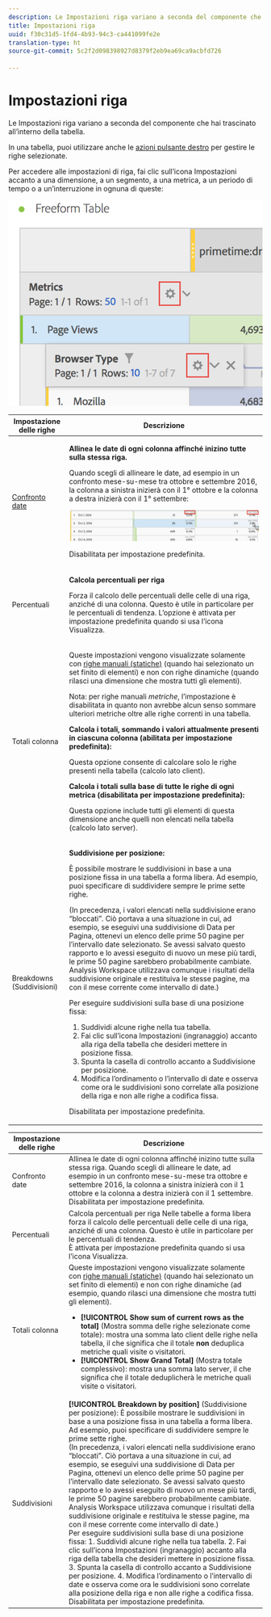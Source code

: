 ```yaml
---
description: Le Impostazioni riga variano a seconda del componente che hai trascinato all’interno della tabella.
title: Impostazioni riga
uuid: f30c31d5-1fd4-4b93-94c3-ca441099fe2e
translation-type: ht
source-git-commit: 5c2f2d098398927d8379f2eb9ea69ca9acbfd726

---
```



# Impostazioni riga

Le Impostazioni riga variano a seconda del componente che hai trascinato all’interno della tabella.

In una tabella, puoi utilizzare anche le [azioni pulsante destro](/help/analyze/analysis-workspace/visualizations/freeform-table.md) per gestire le righe selezionate.

Per accedere alle impostazioni di riga, fai clic sull’icona Impostazioni accanto a una dimensione, a un segmento, a una metrica, a un periodo di tempo o a un’interruzione in ognuna di queste:

![](assets/row-settings.png)

<table id="table_7ACE6413DB1F40349ED2860020F92E55"> 
 <thead> 
  <tr> 
   <th colname="col1" class="entry"> Impostazione delle righe </th> 
   <th colname="col2" class="entry"> Descrizione </th> 
  </tr>
 </thead>
 <tbody> 
  <tr> 
   <td colname="col1"> <p><a href="/help/analyze/analysis-workspace/components/calendar-date-ranges/time-comparison.md"  > Confronto date</a> </p> </td> 
   <td colname="col2"> <p><b>Allinea le date di ogni colonna affinché inizino tutte sulla stessa riga. </b> </p> <p>Quando scegli di allineare le date, ad esempio in un confronto mese-su-mese tra ottobre e settembre 2016, la colonna a sinistra inizierà con il 1° ottobre e la colonna a destra inizierà con il 1° settembre: </p> <p><img placement="break"  src="assets/add-time-period-column3.png" width="500px" id="image_99398B13FEDA4715B8B818DF6093CA37" /> </p> <p>Disabilitata per impostazione predefinita. </p> </td> 
  </tr> 
  <tr> 
   <td colname="col1"> <p>Percentuali </p> </td> 
   <td colname="col2"> <p><b>Calcola percentuali per riga</b> </p> <p>Forza il calcolo delle percentuali delle celle di una riga, anziché di una colonna. Questo è utile in particolare per le percentuali di tendenza. L’opzione è attivata per impostazione predefinita quando si usa l’icona <span class="uicontrol">Visualizza</span>. </p> </td> 
  </tr> 
  <tr> 
   <td colname="col1"> <p>Totali colonna </p> </td> 
   <td colname="col2"> <p>Queste impostazioni vengono visualizzate solamente con <a href="/help/analyze/analysis-workspace/build-workspace-project/column-row-settings/manual-vs-dynamic-rows.md"  > righe manuali (statiche)</a> (quando hai selezionato un set finito di elementi) e non con righe dinamiche (quando rilasci una dimensione che mostra tutti gli elementi). <p>Nota: per righe manuali <i>metriche</i>, l’impostazione è disabilitata in quanto non avrebbe alcun senso sommare ulteriori metriche oltre alle righe correnti in una tabella. </p> </p> <p><b>Calcola i totali, sommando i valori attualmente presenti in ciascuna colonna (abilitata per impostazione predefinita):</b> </p> <p>Questa opzione consente di calcolare solo le righe presenti nella tabella (calcolo lato client). </p> <p><b>Calcola i totali sulla base di tutte le righe di ogni metrica (disabilitata per impostazione predefinita):</b> </p> <p>Questa opzione include tutti gli elementi di questa dimensione anche quelli non elencati nella tabella (calcolo lato server). </p> </td> 
  </tr> 
  <tr> 
   <td colname="col1"> <p>Breakdowns (Suddivisioni) </p> </td> 
   <td colname="col2"> <p><b>Suddivisione per posizione:</b> </p> <p>È possibile mostrare le suddivisioni in base a una posizione fissa in una tabella a forma libera. Ad esempio, puoi specificare di suddividere sempre le prime sette righe. </p> <p>(In precedenza, i valori elencati nella suddivisione erano “bloccati”. Ciò portava a una situazione in cui, ad esempio, se eseguivi una suddivisione di <span class="term">Data</span> per <span class="term">Pagina</span>, ottenevi un elenco delle prime 50 pagine per l’intervallo date selezionato. Se avessi salvato questo rapporto e lo avessi eseguito di nuovo un mese più tardi, le prime 50 pagine sarebbero probabilmente cambiate. Analysis Workspace utilizzava comunque i risultati della suddivisione originale e restituiva le stesse pagine, ma con il mese corrente come intervallo di date.) </p> <p>Per eseguire suddivisioni sulla base di una posizione fissa: </p> 
    <ol id="ol_A396A11566AA4F52BC3ABBC373CEF477"> 
     <li id="li_BDAB1E9A48D44944A4F7C31F1182B923">Suddividi alcune righe nella tua tabella. </li> 
     <li id="li_C5610437D3714CCEB9F3C771864B4336">Fai clic sull’icona Impostazioni (ingranaggio) accanto alla riga della tabella che desideri mettere in posizione fissa. </li> 
     <li id="li_675E429DC3B94201978166F9408D30B1">Spunta la casella di controllo accanto a <span class="uicontrol">Suddivisione per posizione</span>. </li> 
     <li id="li_E8A417D0D6D1438CAE825843BA0A7060">Modifica l’ordinamento o l’intervallo di date e osserva come ora le suddivisioni sono correlate alla posizione della riga e non alle righe a codifica fissa. </li> 
    </ol> <p>Disabilitata per impostazione predefinita. </p> </td> 
  </tr> 
 </tbody> 
</table>

| Impostazione delle righe | Descrizione |
|--- |--- |
| Confronto date | Allinea le date di ogni colonna affinché inizino tutte sulla stessa riga.   Quando scegli di allineare le date, ad esempio in un confronto mese-su-mese tra ottobre e settembre 2016, la colonna a sinistra inizierà con il 1 ottobre e la colonna a destra inizierà con il 1 settembre.<br>Disabilitata per impostazione predefinita. |
| Percentuali | Calcola percentuali per riga Nelle tabelle a forma libera forza il calcolo delle percentuali delle celle di una riga, anziché di una colonna. Questo è utile in particolare per le percentuali di tendenza.<br>È attivata per impostazione predefinita quando si usa l’icona Visualizza. |
| Totali colonna | Queste impostazioni vengono visualizzate solamente con [ righe manuali (statiche)](https://docs.adobe.com/content/help/it-IT/analytics/analyze/analysis-workspace/build-workspace-project/column-row-settings/manual-vs-dynamic-rows.html) (quando hai selezionato un set finito di elementi) e non con righe dinamiche (ad esempio, quando rilasci una dimensione che mostra tutti gli elementi).<ul><li>**[!UICONTROL Show sum of current rows as the total]** (Mostra somma delle righe selezionate come totale): mostra una somma lato client delle righe nella tabella, il che significa che il totale **non** deduplica metriche quali visite o visitatori.</li><li>**[!UICONTROL Show Grand Total]** (Mostra totale complessivo): mostra una somma lato server, il che significa che il totale deduplicherà le metriche quali visite o visitatori.</li></ul> |
| Suddivisioni | **[!UICONTROL Breakdown by position]** (Suddivisione per posizione): È possibile mostrare le suddivisioni in base a una posizione fissa in una tabella a forma libera. Ad esempio, puoi specificare di suddividere sempre le prime sette righe.<br>(In precedenza, i valori elencati nella suddivisione erano “bloccati”. Ciò portava a una situazione in cui, ad esempio, se eseguivi una suddivisione di Data per Pagina, ottenevi un elenco delle prime 50 pagine per l’intervallo date selezionato. Se avessi salvato questo rapporto e lo avessi eseguito di nuovo un mese più tardi, le prime 50 pagine sarebbero probabilmente cambiate. Analysis Workspace utilizzava comunque i risultati della suddivisione originale e restituiva le stesse pagine, ma con il mese corrente come intervallo di date.)<br>Per eseguire suddivisioni sulla base di una posizione fissa: 1. Suddividi alcune righe nella tua tabella. 2. Fai clic sull’icona Impostazioni (ingranaggio) accanto alla riga della tabella che desideri mettere in posizione fissa. 3. Spunta la casella di controllo accanto a Suddivisione per posizione. 4. Modifica l’ordinamento o l’intervallo di date e osserva come ora le suddivisioni sono correlate alla posizione della riga e non alle righe a codifica fissa.<br>Disabilitata per impostazione predefinita. |